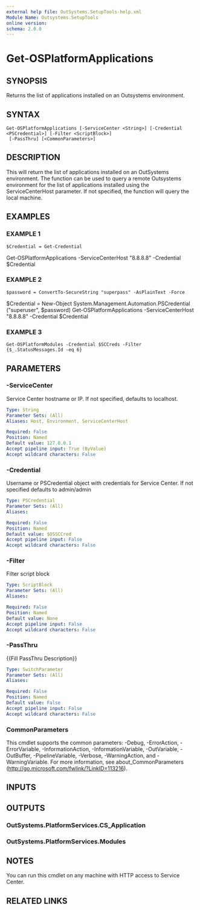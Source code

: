```yaml
---
external help file: OutSystems.SetupTools-help.xml
Module Name: Outsystems.SetupTools
online version:
schema: 2.0.0
---
```


# Get-OSPlatformApplications

## SYNOPSIS
Returns the list of applications installed on an Outsystems environment.

## SYNTAX

```
Get-OSPlatformApplications [-ServiceCenter <String>] [-Credential <PSCredential>] [-Filter <ScriptBlock>]
 [-PassThru] [<CommonParameters>]
```

## DESCRIPTION
This will return the list of applications installed on an OutSystems environment.
The function can be used to query a remote Outsystems environment for the list of applications installed using the ServiceCenterHost parameter.
If not specified, the function will query the local machine.

## EXAMPLES

### EXAMPLE 1
```
$Credential = Get-Credential
```

Get-OSPlatformApplications -ServiceCenterHost "8.8.8.8" -Credential $Credential

### EXAMPLE 2
```
$password = ConvertTo-SecureString "superpass" -AsPlainText -Force
```

$Credential = New-Object System.Management.Automation.PSCredential ("superuser", $password)
Get-OSPlatformApplications -ServiceCenterHost "8.8.8.8" -Credential $Credential

### EXAMPLE 3
```
Get-OSPlatformModules -Credential $SCCreds -Filter {$_.StatusMessages.Id -eq 6}
```

## PARAMETERS

### -ServiceCenter
Service Center hostname or IP.
If not specified, defaults to localhost.

```yaml
Type: String
Parameter Sets: (All)
Aliases: Host, Environment, ServiceCenterHost

Required: False
Position: Named
Default value: 127.0.0.1
Accept pipeline input: True (ByValue)
Accept wildcard characters: False
```

### -Credential
Username or PSCredential object with credentials for Service Center.
If not specified defaults to admin/admin

```yaml
Type: PSCredential
Parameter Sets: (All)
Aliases:

Required: False
Position: Named
Default value: $OSSCCred
Accept pipeline input: False
Accept wildcard characters: False
```

### -Filter
Filter script block

```yaml
Type: ScriptBlock
Parameter Sets: (All)
Aliases:

Required: False
Position: Named
Default value: None
Accept pipeline input: False
Accept wildcard characters: False
```

### -PassThru
{{Fill PassThru Description}}

```yaml
Type: SwitchParameter
Parameter Sets: (All)
Aliases:

Required: False
Position: Named
Default value: False
Accept pipeline input: False
Accept wildcard characters: False
```

### CommonParameters
This cmdlet supports the common parameters: -Debug, -ErrorAction, -ErrorVariable, -InformationAction, -InformationVariable, -OutVariable, -OutBuffer, -PipelineVariable, -Verbose, -WarningAction, and -WarningVariable.
For more information, see about_CommonParameters (http://go.microsoft.com/fwlink/?LinkID=113216).

## INPUTS

## OUTPUTS

### OutSystems.PlatformServices.CS_Application
### OutSystems.PlatformServices.Modules
## NOTES
You can run this cmdlet on any machine with HTTP access to Service Center.

## RELATED LINKS
